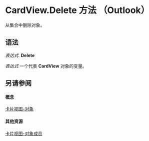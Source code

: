 
# CardView.Delete 方法 （Outlook）

从集合中删除对象。


## 语法

 _表达式_. **Delete**

 _表达式_ 一个代表 **CardView** 对象的变量。


## 另请参阅


#### 概念


[卡片视图-对象](cdac229b-f2b6-9ecb-e1a7-b53509426570.md)
#### 其他资源


[卡片视图-对象成员](8b9eda10-1ece-c961-e432-3fca6dfb4f07.md)